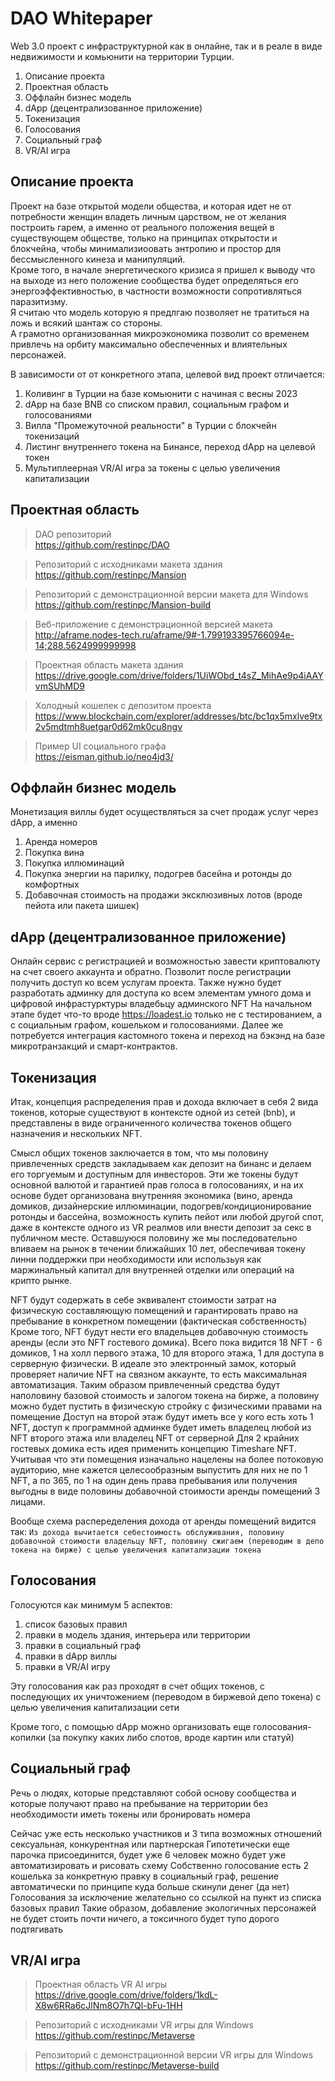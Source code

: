 # DAO Whitepaper

Web 3.0 проект с инфраструктурной как в онлайне, так и в реале в виде недвижимости и комьюнити на территории Турции.

1. Описание проекта
2. Проектная область
3. Оффлайн бизнес модель
4. dApp (децентрализованное приложение)
5. Токенизация
6. Голосования
7. Социальный граф
8. VR/AI игра

## Описание проекта

Проект на базе открытой модели общества, и которая идет не от потребности женщин владеть личным царством, не от желания построить гарем, а именно от реального положения вещей в существующем обществе, только на принципах открытости и блокчейна, чтобы минимализиоовать энтропию и простор для бессмысленного кинеза и манипуляций.  
Кроме того, в начале энергетического кризиса я пришел к выводу что на выходе из него положение сообщества будет определяться его энергоэффективностью, в частности возможности сопротивляться паразитизму.  
Я считаю что модель которую я предлгаю позволяет не тратиться на ложь и всякий шантаж со стороны.  
А грамотно организованная микроэкономика позволит со временем привлечь на орбиту максимально обеспеченных и влиятельных персонажей.  

В зависимости от от конкретного этапа, целевой вид проект отличается:   

1. Коливинг в Турции на базе комьюнити с начиная с весны 2023
2. dApp на базе BNB cо списком правил, социальным графом и голосованиями
3. Вилла "Промежуточной реальности" в Турции с блокчейн токенизаций
4. Листинг внутреннего токена на Бинансе, переход dApp на целевой токен
5. Мультиплеерная VR/AI игра за токены с целью увеличения капитализации


## Проектная область

> DAO репозиторий  
https://github.com/restinpc/DAO

> Репозиторий с исходниками макета здания  
https://github.com/restinpc/Mansion  

> Репозиторий с демонстрационной версии макета для Windows  
https://github.com/restinpc/Mansion-build  

> Веб-приложение с демонстрационной версией макета  
http://aframe.nodes-tech.ru/aframe/9#-1.799193395766094e-14;288.5624999999998  

> Проектная область макета здания  
https://drive.google.com/drive/folders/1UiWObd_t4sZ_MihAe9p4iAAYvmSUhMD9

> Холодный кошелек с депозитом проекта  
https://www.blockchain.com/explorer/addresses/btc/bc1qx5mxlve9tx2v5mdtmh8uetgar0d62mk0cu8ngv  

> Пример UI социального графа  
https://eisman.github.io/neo4jd3/
  
  
## Оффлайн бизнес модель

Монетизация виллы будет осуществляться за счет продаж услуг через dApp, а именно

1. Аренда номеров
2. Покупка вина
3. Покупка иллюминаций
4. Покупка энергии на парилку, подогрев басейна и ротонды до комфортных
5. Добавочная стоимость на продажи эксклюзивных лотов (вроде пейота или пакета шишек)


## dApp (децентрализованное приложение)

Онлайн сервис с регистрацией и возможностью завести криптовалюту на счет своего аккаунта и обратно.
Позволит после регистрации получить доступ ко всем услугам проекта.
Также нужно будет разработать админку для доступа ко всем элементам умного дома и цифровой инфрастурктуры владебьцу админского NFT 
На начальном этапе будет что-то вроде https://loadest.io только не с тестированием, а с социальным графом, кошельком и голосованиями.
Далее же потребуется интеграция кастомного токена и переход на бэкэнд на базе микротранзакций и смарт-контрактов.
  
## Токенизация

Итак, концепция распределения прав и дохода включает в себя 2 вида токенов, которые существуют в контексте одной из сетей (bnb), и представлены в виде ограниченного количества токенов общего назначения и нескольких NFT.

Смысл общих токенов заключается в том, что мы половину привлеченных средств закладываем как депозит на бинанс и делаем его торгуемым и доступным для инвесторов. Эти же токены будут основной валютой и гарантией прав голоса в голосованиях, и на их основе будет организована внутренняя экономика (вино, аренда домиков, дизайнерские иллюминации, подогрев/кондиционирование ротонды и бассейна, возможность купить пейот или любой другой спот, даже в контексте одного из VR реалмов или внести депозит за секс в публичном месте.
Оставшуюся половину же мы последовательно вливаем на рынок в течении ближайших 10 лет, обеспечивая токену линни поддержки при необходимости или использьуя как маржинальный капитал для внутренней отделки или операций на крипто рынке.

NFT будут содержать в себе эквивалент стоимости затрат на физическую составляющую помещений и гарантировать право на пребывание в конкретном помещении (фактическая собственность)
Кроме того, NFT будут нести его владельцев добавочную стоимость аренды (если это NFT гостевого домика).
Всего пока видится 18 NFT - 6 домиков, 1 на холл первого этажа, 10 для второго этажа, 1 для доступа в серверную физически.
В идеале это электронный замок, который проверяет наличие NFT на связном аккаунте, то есть максимальная автоматизация.
Таким образом привлеченный средства будут наполовину базовой стоимость и залогом токена на бирже, а половину можно будет пустить в физическую стройку с физическими правами на помещение
Доступ на второй этаж будут иметь все у кого есть хоть 1 NFT, доступ к программной админке будет иметь владелец любой из NFT второго этажа или владелец NFT от серверной
Для 2 крайних гостевых домика есть идея применить концепцию Timeshare NFT. Учитывая что эти помещения изначально нацелены на более потоковую аудиторию, мне кажется целесообразным выпустить для них не по 1 NFT, а по 365, по 1 на один день права пребывания или получения выгодны в виде половины добавочной стоимости аренды помещений 3 лицами.

Вообще схема распеределения дохода от аренды помещений видится так:
`Из дохода вычитается себестоимость обслуживания, половину добавочной стоимости владельцу NFT, половину сжигаем (переводим в депо токена на бирже) с целью увеличения капитализации токена`


## Голосования

Голосуются как минимум 5 аспектов:  

1. список базовых правил  
2. правки в модель здания, интерьера или территории  
3. правки в социальный граф  
4. правки в dApp виллы  
5. правки в VR/AI игру  

Эту голосования как раз проходят в счет общих токенов, с последующих их уничтожением (переводом в биржевой депо токена) с целью увеличения капитализации сети

Кроме того, с помощью dApp можно организовать еще голосования-копилки (за покупку каких либо спотов, вроде картин или статуй)

## Cоциальный граф

Речь о людях, которые представляют собой основу сообщества и которые получают право на пребывание на территории без необходимости иметь токены или бронировать номера

Сейчас уже есть несколько участников и 3 типа возможных отношений сексуальная, конкурентная или партнерская
Гипотетически еще парочка присоединится, будет уже 6 человек можно будет уже автоматизировать и рисовать схему
Собственно голосование есть 2 кошелька за конкретную правку в социальный граф, решение автоматически по принципе куда больше скинули денег (да нет)
Голосования за исключение желательно со ссылкой на пункт из списка базовых правил
Такие образом, добавление экологичных персонажей не будет стоить почти ничего, а токсичного будет тупо дорого подтягивать


## VR/AI игра

> Проектная область VR AI игры  
https://drive.google.com/drive/folders/1kdL-X8w6RRa6cJlNm8O7h7Ql-bFu-1HH  

> Репозиторий с исходниками VR игры для Windows  
https://github.com/restinpc/Metaverse

> Репозиторий с демонстрационной версии VR игры для Windows  
https://github.com/restinpc/Metaverse-build  